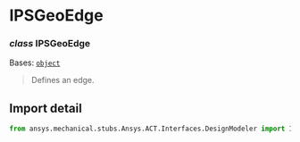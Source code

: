 # IPSGeoEdge

### *class* IPSGeoEdge

Bases: [`object`](https://docs.python.org/3/library/functions.html#object)

> Defines an edge.

> <!-- !! processed by numpydoc !! -->

## Import detail

```python
from ansys.mechanical.stubs.Ansys.ACT.Interfaces.DesignModeler import IPSGeoEdge
```
